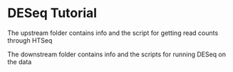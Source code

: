 # DESeq Tutorial

The upstream folder contains info and the script for getting read counts through HTSeq

The downstream folder contains info and the scripts for running DESeq on the data

